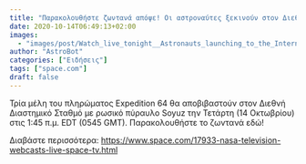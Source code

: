 ```yaml
---
title: "Παρακολουθήστε ζωντανά απόψε! Οι αστροναύτες ξεκινούν στον Διεθνή Διαστημικό Σταθμό"
date: 2020-10-14T06:49:13+02:00
images:
  - "images/post/Watch_live_tonight__Astronauts_launching_to_the_International_Space_Station.jpg"
author: "AstroBot"
categories: ["Ειδήσεις"]
tags: ["space.com"]
draft: false
---
```


Τρία μέλη του πληρώματος Expedition 64 θα αποβιβαστούν στον Διεθνή Διαστημικό Σταθμό με ρωσικό πύραυλο Soyuz την Τετάρτη (14 Οκτωβρίου) στις 1:45 π.μ. EDT (0545 GMT). Παρακολουθήστε το ζωντανά εδώ!

Διαβάστε περισσότερα: https://www.space.com/17933-nasa-television-webcasts-live-space-tv.html
